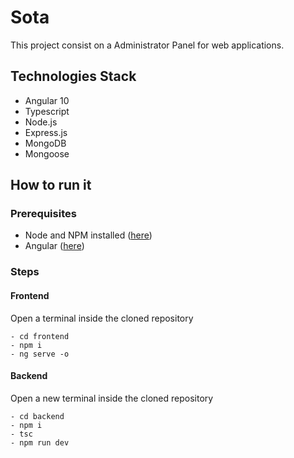 # Sota

This project consist on a Administrator Panel for web applications.

## Technologies Stack

- Angular 10
- Typescript
- Node.js
- Express.js
- MongoDB
- Mongoose

## How to run it
### Prerequisites
- Node and NPM installed ([here](https://nodejs.org/en/download/))
- Angular ([here](https://angular.io/guide/setup-local))

### Steps

#### Frontend
Open a terminal inside the cloned repository
```
- cd frontend
- npm i
- ng serve -o
```
#### Backend
Open a new terminal inside the cloned repository
```
- cd backend
- npm i
- tsc
- npm run dev
```